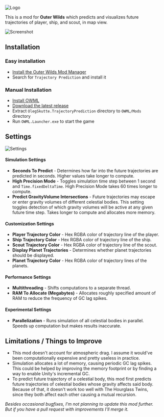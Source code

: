 ![Logo](https://user-images.githubusercontent.com/45887963/202493807-38fa0edc-bd89-4d3b-a6ad-31c7a55e0dcb.png)

This is a mod for **Outer Wilds** which predicts and visualizes future trajectories of player, ship, and scout, in map view.

![Screenshot](https://user-images.githubusercontent.com/45887963/202139195-cc38666c-2c16-4875-ad94-7cadea7cc804.jpg)

## Installation
### Easy installation
- [Install the Outer Wilds Mod Manager](https://github.com/Raicuparta/ow-mod-manager#how-do-i-use-this)
- Search for `Trajectory Prediction`  and install it

### Manual Installation
- [Install OWML](https://github.com/amazingalek/owml#installation)
- [Download the latest release](https://github.com/SkutteOleg/TrajectoryPrediction/releases/latest)
- Extract `OlegSkutte.TrajectoryPrediction` directory to `OWML/Mods` directory
- Run `OWML.Launcher.exe` to start the game

## Settings
![Settings](https://user-images.githubusercontent.com/45887963/202139282-0c378a33-0c12-4907-99e4-c98604dcabe1.jpg)
#### Simulation Settings
- **Seconds To Predict** - Determines how far into the future trajectories are predicted in seconds. Higher values take longer to compute.
- **High Precision Mode** - Toggles simulation time step between 1 second and `Time.fixedDeltaTime`. High Precision Mode takes 60 times longer to compute.
- **Predict GravityVolume Intersections** - Future trajectories may escape or enter gravity volumes of different celestial bodies. This setting toggles detection of which gravity volumes will be active at any given future time step. Takes longer to compute and allocates more memory.
#### Customization Settings
- **Player Trajectory Color** - Hex RGBA color of trajectory line of the player.
- **Ship Trajectory Color** - Hex RGBA color of trajectory line of the ship.
- **Scout Trajectory Color** - Hex RGBA color of trajectory line of the scout.
- **Display Planet Trajectories** - Determines whether planet trajectories should be displayed.
- **Planet Trajectory Color** - Hex RGBA color of trajectory lines of the planets.
#### Performance Settings
- **Multithreading** - Shifts computations to a separate thread.
- **RAM To Allocate (Megabytes)** - Allocates roughly specified amount of RAM to reduce the frequency of GC lag spikes.
#### Experimental Settings
- **Parallelization** - Runs simulation of all celestial bodies in parallel. Speeds up computation but makes results inaccurate.

## Limitations / Things to Improve
- This mod doesn't account for atmospheric drag. I assume it would've been computationally expensive and pretty useless in practice.
- Simulation allocates a lot of memory, causing periodic GC lag spikes. This could be helped by improving the memory footprint or by finding a way to enable Unity's incremental GC.
- To predict future trajectory of a celestial body, this mod first predicts future trajectories of celestial bodies whose gravity affects said body. Because of that, it doesn't work too well with The Hourglass Twins, since they both affect each other causing a mutual recursion.

*Besides occasional bugfixes, I'm not planning to update this mod further. But if you have a pull request with improvements I'll merge it.*
